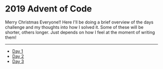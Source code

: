 # 2019 Advent of Code 

Merry Christmas Everyone!! Here I'll be doing a brief overview of the days challenge and my thoughts into how I solved it. Some of these will be shorter, others longer. Just depends on how I feel at the moment of writing them! 

--------

- [Day 1](./day-1)
- [Day 2](./day-2)
- [Day 3](./day-3)
